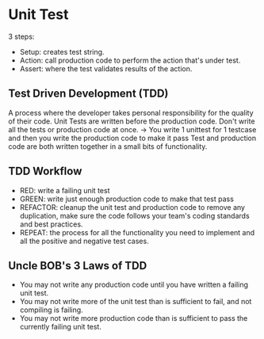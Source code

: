 # Unit Test

3 steps:

- Setup: creates test string.
- Action: call production code to perform the action that's under test.
- Assert: where the test validates results of the action.

## Test Driven Development (TDD)

A process where the developer takes personal responsibility for the quality of their code.
Unit Tests are written before the production code.
Don't write all the tests or production code at once.
-> You write 1 unittest for 1 testcase and then you write the production code to make it pass
Test and production code are both written together in a small bits of functionality.

## TDD Workflow

- RED: write a failing unit test
- GREEN: write just enough production code to make that test pass
- REFACTOR: cleanup the unit test and production code to remove any duplication, make sure the code follows your team's coding standards and best practices.
- REPEAT: the process for all the functionality you need to implement and all the positive and negative test cases.

## Uncle BOB's 3 Laws of TDD

- You may not write any production code until you have written a failing unit test.
- You may not write more of the unit test than is sufficient to fail, and not compiling is failing.
- You may not write more production code than is sufficient to pass the currently failing unit test.
